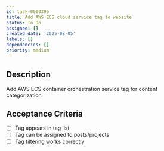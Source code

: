 ```yaml
---
id: task-0000395
title: Add AWS ECS cloud service tag to website
status: To Do
assignee: []
created_date: '2025-08-05'
labels: []
dependencies: []
priority: medium
---
```


## Description

Add AWS ECS container orchestration service tag for content categorization

## Acceptance Criteria

- [ ] Tag appears in tag list
- [ ] Tag can be assigned to posts/projects
- [ ] Tag filtering works correctly
